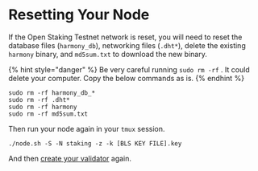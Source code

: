 # Resetting Your Node

If the Open Staking Testnet network is reset, you will need to reset the database files \(`harmony_db`\), networking files \(`.dht*`\), delete the existing `harmony` binary, and `md5sum.txt` to download the new binary.

{% hint style="danger" %}
Be very careful running `sudo rm -rf` . It could delete your computer. Copy the below commands as is.
{% endhint %}

```text
sudo rm -rf harmony_db_*
sudo rm -rf .dht*
sudo rm -rf harmony
sudo rm -rf md5sum.txt
```

Then run your node again in your `tmux` session.

```text
./node.sh -S -N staking -z -k [BLS KEY FILE].key
```

And then [create your validator](resetting-your-node.md) again.

